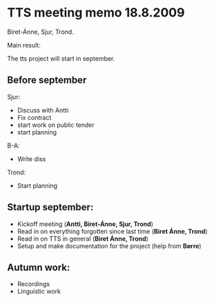 # TTS meeting memo 18.8.2009

Biret-Ánne, Sjur, Trond.

Main result:

The tts project will start in september.

## Before september

Sjur:
* Discuss with Antti
* Fix contract
* start work on public tender
* start planning

B-A:
* Write diss

Trond:
* Start planning

## Startup september:

* Kickoff meeting (**Antti, Biret-Ánne, Sjur, Trond**)
* Read in on everything forgotten since last time (**Biret Ánne, Trond**)
* Read in on TTS in general (**Biret Ánne, Trond**)
* Setup and make documentation for the project (help from **Børre**)

## Autumn work:

* Recordings
* Linguistic work
